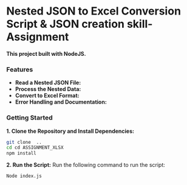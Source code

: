 # Nested JSON to Excel Conversion Script & JSON creation  skill-  Assignment 
 
**This project   built with  NodeJS.**

### Features

- **Read a Nested JSON File:** 
- **Process the Nested Data:**  
- **Convert to Excel Format:**  
- **Error Handling and Documentation:**  
 

### Getting Started

**1. Clone the Repository and Install Dependencies:**

```bash
git clone  .. 
cd cd ASSIGNMENT_XLSX
npm install
```

**2. Run the Script:**
Run the following command to run the script:

```Bash
Node index.js
```
 